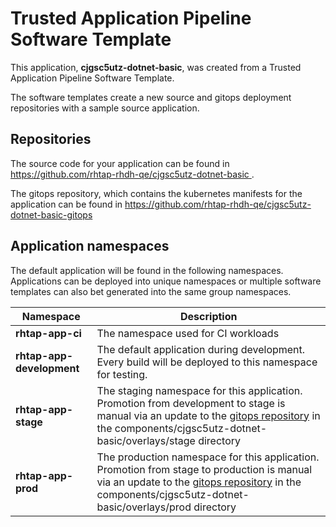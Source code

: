 # Trusted Application Pipeline Software Template

This application, **cjgsc5utz-dotnet-basic**, was created from a Trusted Application Pipeline Software Template.

The software templates create a new source and gitops deployment repositories with a sample source application. 

## Repositories

The source code for your application can be found in [https://github.com/rhtap-rhdh-qe/cjgsc5utz-dotnet-basic ](https://github.com/rhtap-rhdh-qe/cjgsc5utz-dotnet-basic ).
 
The gitops repository, which contains the kubernetes manifests for the application can be found in 
[https://github.com/rhtap-rhdh-qe/cjgsc5utz-dotnet-basic-gitops ](https://github.com/rhtap-rhdh-qe/cjgsc5utz-dotnet-basic-gitops ) 

## Application namespaces 

The default application will be found in the following namespaces. Applications can be deployed into unique namespaces or multiple software templates can also bet generated into the same group namespaces.  

|  Namespace   |  Description   |  
| -------- | -------- |
| **rhtap-app-ci** | The namespace used for CI workloads |
| **rhtap-app-development** | The default application during development. Every build will be deployed to this namespace for testing. |
| **rhtap-app-stage** | The staging namespace for this application. Promotion from development to stage is manual via an update to the [gitops repository](https://github.com/rhtap-rhdh-qe/cjgsc5utz-dotnet-basic-gitops ) in the components/cjgsc5utz-dotnet-basic/overlays/stage directory |
| **rhtap-app-prod** | The production namespace for this application. Promotion from stage to production is manual via an update to the [gitops repository](https://github.com/rhtap-rhdh-qe/cjgsc5utz-dotnet-basic-gitops ) in the components/cjgsc5utz-dotnet-basic/overlays/prod directory |